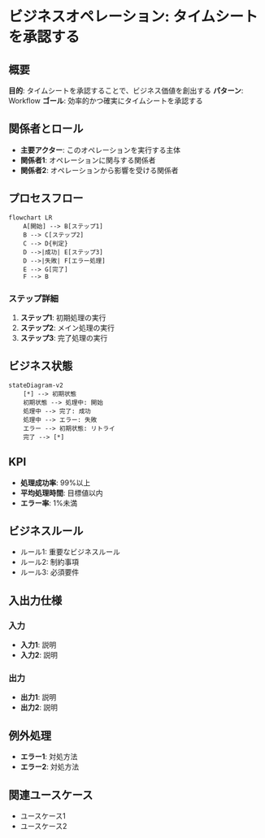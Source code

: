 # ビジネスオペレーション: タイムシートを承認する

## 概要
**目的**: タイムシートを承認することで、ビジネス価値を創出する
**パターン**: Workflow
**ゴール**: 効率的かつ確実にタイムシートを承認する

## 関係者とロール
- **主要アクター**: このオペレーションを実行する主体
- **関係者1**: オペレーションに関与する関係者
- **関係者2**: オペレーションから影響を受ける関係者

## プロセスフロー

```mermaid
flowchart LR
    A[開始] --> B[ステップ1]
    B --> C[ステップ2]
    C --> D{判定}
    D -->|成功| E[ステップ3]
    D -->|失敗| F[エラー処理]
    E --> G[完了]
    F --> B
```

### ステップ詳細
1. **ステップ1**: 初期処理の実行
2. **ステップ2**: メイン処理の実行
3. **ステップ3**: 完了処理の実行

## ビジネス状態

```mermaid
stateDiagram-v2
    [*] --> 初期状態
    初期状態 --> 処理中: 開始
    処理中 --> 完了: 成功
    処理中 --> エラー: 失敗
    エラー --> 初期状態: リトライ
    完了 --> [*]
```

## KPI
- **処理成功率**: 99%以上
- **平均処理時間**: 目標値以内
- **エラー率**: 1%未満

## ビジネスルール
- ルール1: 重要なビジネスルール
- ルール2: 制約事項
- ルール3: 必須要件

## 入出力仕様

### 入力
- **入力1**: 説明
- **入力2**: 説明

### 出力
- **出力1**: 説明
- **出力2**: 説明

## 例外処理
- **エラー1**: 対処方法
- **エラー2**: 対処方法

## 関連ユースケース
- ユースケース1
- ユースケース2
